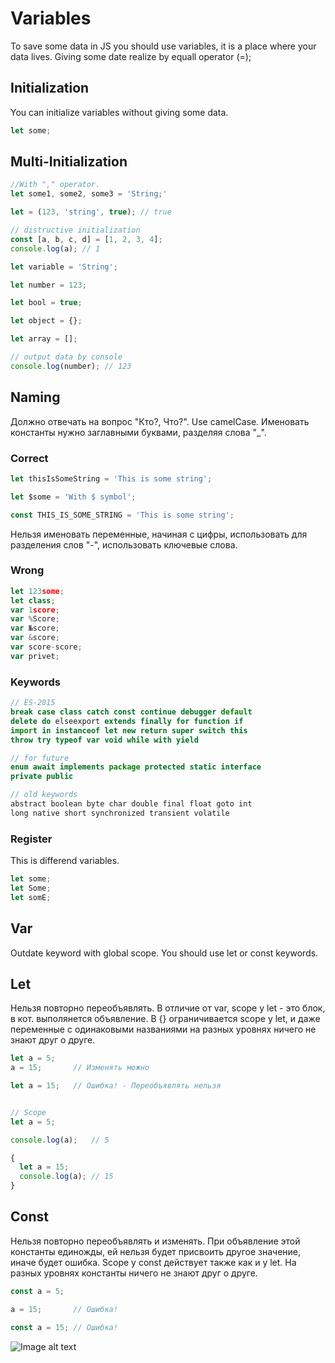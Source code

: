 # Variables

To save some data in JS you should use variables, it is a place where your data lives. Giving some date realize by equall operator (=);

## Initialization

You can initialize variables without giving some data.

```js
let some;
```

## Multi-Initialization

```js
//With "," operator.
let some1, some2, some3 = 'String;'

let = (123, 'string', true); // true

// distructive initialization
const [a, b, c, d] = [1, 2, 3, 4];
console.log(a); // 1
```

```js
let variable = 'String';

let number = 123;

let bool = true;

let object = {};

let array = [];

// output data by console
console.log(number); // 123
```

## Naming

Должно отвечать на вопрос "Кто?, Что?". Use camelCase. Именовать константы нужно заглавными буквами, разделяя слова "_".

### Correct

```js
let thisIsSomeString = 'This is some string';

let $some = 'With $ symbol';

const THIS_IS_SOME_STRING = 'This is some string';
```

Нельзя именовать переменные, начиная с цифры, использовать для разделения слов "-", использовать ключевые слова.

### Wrong

```js
let 123some;
let class;
var 1score;
var %Score;
var №score;
var &score;
var score-score;
var privet;
```

### Keywords

```js
// ES-2015
break case class catch const continue debugger default
delete do elseexport extends finally for function if
import in instanceof let new return super switch this
throw try typeof var void while with yield

// for future
enum await implements package protected static interface
private public

// old keywords
abstract boolean byte char double final float goto int
long native short synchronized transient volatile
```

### Register

This is differend variables.

```js
let some;
let Some;
let somE;
```

## Var

Outdate keyword with global scope. You should use let or const keywords.

## Let

Нельзя повторно переобъявлять.
В отличие от var, scope у let - это блок, в кот. выполянется объявление.
В {} ограничивается scope у let, и даже переменные с одинаковыми названиями на разных уровнях ничего не знают друг о друге.

```js
let a = 5;
a = 15;       // Изменять можно

let a = 15;   // Ошибка! - Переобъявлять нельзя


// Scope
let a = 5;

console.log(a);   // 5

{
  let a = 15;
  console.log(a); // 15
}
```

## Const

Нельзя повторно переобъявлять и изменять. При объявление этой константы единожды, ей нельзя будет присвоить другое значение, иначе будет ошибка. Scope у const действует также как и у let. На разных уровнях константы ничего не знают друг о друге.

```js
const a = 5;

a = 15;       // Ошибка!

const a = 15; // Ошибка!
```

![Image alt text](./../../static/img/vars.png)
